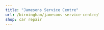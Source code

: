 ```yaml
---
title: "Jamesons Service Centre"
url: /birmingham/jamesons-service-centre/
shop: car repair
---
```

